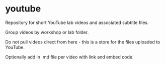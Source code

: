 # youtube
Repository for short YouTube lab videos and associated subtitle files.

Group videos by workshop or lab folder.

Do not pull videos direct from here - this is a store for the files uploaded to YouTube.

Optionally add in .md file per video with link and embed code.